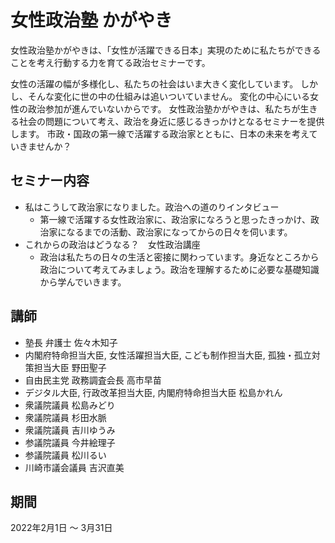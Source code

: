 # 女性政治塾 かがやき

女性政治塾かがやきは、「女性が活躍できる日本」実現のために私たちができることを考え行動する力を育てる政治セミナーです。

女性の活躍の幅が多様化し、私たちの社会はいま大きく変化しています。
しかし、そんな変化に世の中の仕組みは追いついていません。
変化の中心にいる女性の政治参加が進んでいないからです。
女性政治塾かがやきは、私たちが生きる社会の問題について考え、政治を身近に感じるきっかけとなるセミナーを提供します。
市政・国政の第一線で活躍する政治家とともに、日本の未来を考えていきませんか？

## セミナー内容
- 私はこうして政治家になりました。政治への道のりインタビュー
  - 第一線で活躍する女性政治家に、政治家になろうと思ったきっかけ、政治家になるまでの活動、政治家になってからの日々を伺います。
- これからの政治はどうなる？　女性政治講座
  - 政治は私たちの日々の生活と密接に関わっています。身近なところから政治について考えてみましょう。政治を理解するために必要な基礎知識から学んでいきます。

## 講師
- 塾長 弁護士 佐々木知子
- 内閣府特命担当大臣, 女性活躍担当大臣, こども制作担当大臣, 孤独・孤立対策担当大臣 野田聖子
- 自由民主党 政務調査会長 高市早苗
- デジタル大臣, 行政改革担当大臣, 内閣府特命担当大臣 松島かれん
- 衆議院議員 松島みどり
- 衆議院議員 杉田水脈
- 衆議院議員 吉川ゆうみ
- 参議院議員 今井絵理子
- 参議院議員 松川るい
- 川崎市議会議員 吉沢直美

## 期間
2022年2月1日 〜 3月31日
